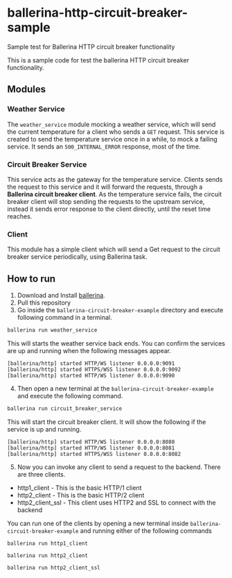 # ballerina-http-circuit-breaker-sample
Sample test for Ballerina HTTP circuit breaker functionality

This is a sample code for test the ballerina HTTP circuit breaker functionality.

## Modules

### Weather Service
The `weather_service` module mocking a weather service, which will send the current temperature for a client who sends a `GET` request.
This service is created to send the temperature service once in a while, to mock a failing service. It sends an `500_INTERNAL_ERROR` response, most of the time.

### Circuit Breaker Service
This service acts as the gateway for the temperature service. Clients sends the request to this service and it will forward the requests, through a __Ballerina circuit breaker client__.
As the temperature service fails, the circuit breaker client will stop sending the requests to the upstream service, instead it sends error response to the client directly, until the reset time reaches.

### Client 
This module has a simple client which will send a Get request to the circuit breaker service periodically, using Ballerina task.


## How to run
1. Download and Install [ballerina](https://ballerina.io/downloads/).
2. Pull this repository
3. Go inside the `ballerina-circuit-breaker-example` directory and execute following command in a terminal.

```bash
ballerina run weather_service
```

This will starts the weather service back ends. You can confirm the services are up and running when the following messages appear.
```
[ballerina/http] started HTTP/WS listener 0.0.0.0:9091
[ballerina/http] started HTTPS/WSS listener 0.0.0.0:9092
[ballerina/http] started HTTP/WS listener 0.0.0.0:9090
```

4. Then open a new terminal at the `ballerina-circuit-breaker-example` and execute the following command.

```bash
ballerina run circuit_breaker_service
```

This will start the circuit breaker client. It will show the following if the service is up and running.

```
[ballerina/http] started HTTP/WS listener 0.0.0.0:8080
[ballerina/http] started HTTP/WS listener 0.0.0.0:8081
[ballerina/http] started HTTPS/WSS listener 0.0.0.0:8082
```

5. Now you can invoke any client to send a request to the backend. There are three clients.

* http1_client - This is the basic HTTP/1 client
* http2_client - This is the basic HTTP/2 client
* http2_client_ssl - This client uses HTTP2 and SSL to connect with the backend

You can run one of the clients by opening a new terminal inside `ballerina-circuit-breaker-example` and running either of the following commands

```
ballerina run http1_client

ballerina run http2_client

ballerina run http2_client_ssl
```
